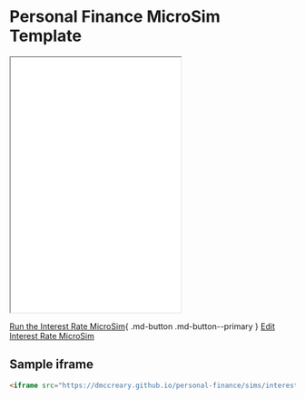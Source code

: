 # Personal Finance MicroSim Template

<iframe src="main.html" height="450px" scrolling="no"></iframe>

<!--
![Image Name](./image.png){ width="400" }
-->

[Run the Interest Rate MicroSim](main.html){ .md-button .md-button--primary }
[Edit Interest Rate MicroSim](https://editor.p5js.org/dmccreary/sketches/dJq4nTXE4)

## Sample iframe

```html
<iframe src="https://dmccreary.github.io/personal-finance/sims/interest-rate/main.html" height="450px" scrolling="no"></iframe>
```